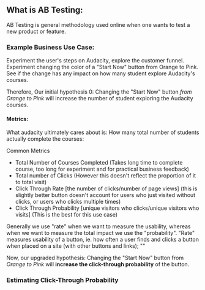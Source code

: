 <!--
.. title: Overview of A/B Testing
.. slug: lesson1-overview
.. date: 2017-05-08 13:37:59 UTC+08:00
.. tags:
.. category:
.. link:
.. description:
.. type: text
-->

## What is AB Testing:
AB Testing is general methodology used online when one wants to test a new product or feature.  


### Example Business Use Case:
Experiment the user's steps on Audacity, explore the customer funnel.  Experiment changing the color of a "Start Now" button from Orange to Pink.  See if the change has any impact on how many student explore  Audacity's courses.  

Therefore, Our initial hypothesis 0: Changing the "Start Now" button _from Orange to Pink_ will increase the number of student exploring the Audacity courses.  

#### Metrics:
What audacity ultimately cares about is: How many total number of students actually complete the courses:

Common Metrics
- Total Number of Courses Completed  (Takes long time to complete course, too long for experiment and for practical business feedback)
- Total number of Clicks (However this doesn't reflect the proportion of it to total visit)
- Click Through Rate [the number of clicks/number of page views] (this is slightly better button doesn't account for users who just visited without clicks, or users who clicks multiple times)
- Click Through Probability [unique visitors who clicks/unique visitors who visits] (This is the best for this use case)

Generally we use "rate" when we want to measure the usability, whereas when we want to measure the total impact we use the "probability".  "Rate" measures usability of a button, ie. how often a user finds and clicks a button when placed on a site (with other buttons and links); ""

Now, our upgraded hypothesis:
Changing the "Start Now" button from _Orange to Pink_ will **increase the click-through probability** of the button.  

### Estimating Click-Through Probability
